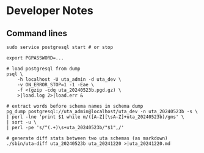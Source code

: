 # Developer Notes

## Command lines

    sudo service postgresql start # or stop

    export PGPASSWORD=...

    # load postgresql from dump
    psql \
        -h localhost -U uta_admin -d uta_dev \
        -v ON_ERROR_STOP=1 -1 -Eae \
        -f <(gzip -cdq uta_20240523b.pgd.gz) \
        >|load.log 2>|load.err &

    # extract words before schema names in schema dump
    pg_dump postgresql://uta_admin@localhost/uta_dev -n uta_20240523b -s \
    | perl -lne 'print $1 while m/([A-Z][\sA-Z]+uta_20240523b)/gms' \
    | sort -u \
    | perl -pe 's/^(.+)\s+uta_20240523b/"$1",/'

    # generate diff stats between two uta schemas (as markdown)
    ./sbin/uta-diff uta_20240523b uta_20241220 >|uta_20241220.md

